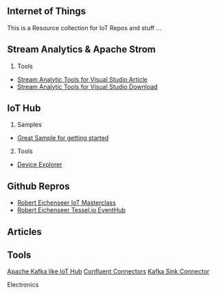 Internet of Things
---
This is a Resource collection for IoT Repos and stuff ...

Stream Analytics & Apache Strom
---
1. Tools
- [Stream Analytic Tools for Visual Studio Article](https://azure.microsoft.com/en-us/blog/azure-stream-analytics-tools-for-visual-studio/)
- [Stream Analytic Tools for Visual Studio Download](https://www.microsoft.com/en-us/download/details.aspx?id=54630)

IoT Hub
---
1. Samples
- [Great Sample for getting started](https://github.com/Microsoft/iot-samples)
2. Tools
- [Device Explorer](https://github.com/Azure/azure-iot-sdk-csharp/tree/master/tools/DeviceExplorer)

Github Repros
--------------------------------------------
- [Robert Eichenseer IoT Masterclass](https://github.com/RobertEichenseer/IoT_MasterClass)
- [Robert Eichenseer Tessel.io EventHub](https://github.com/RobertEichenseer/TesselEventHubHoL)

Articles
-----------------------------------


Tools
-----------------------------------------
[Apache Kafka like IoT Hub](https://kafka.apache.org/)
[Confluent Connectors](https://www.confluent.io/product/connectors/)
[Kafka Sink Connector](https://github.com/Azure/toketi-kafka-connect-iothub/blob/master/README_Sink.md)

Electronics


